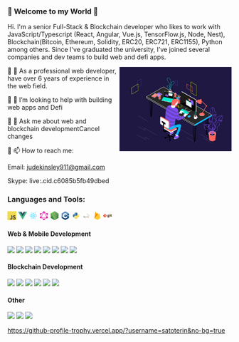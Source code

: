 ### :clap: Welcome to my World :clap: ######

Hi. I'm a senior Full-Stack & Blockchain developer who likes to work with JavaScript/Typescript (React, Angular, Vue.js, TensorFlow.js, Node, Nest), Blockchain(Bitcoin, Ethereum, Solidity, ERC20, ERC721, ERC1155), Python among others.
Since I've graduated the university, I’ve joined several companies and dev teams to build web and defi apps.

<img align="right" alt="GIF" src="https://github.com/kinsley911/marketplace/blob/main/src/busyprogrammer.gif?raw=true" width="50%" height="auto" />

:small_blue_diamond: :muscle: As a professional web developer, have over 6 years of experience in the web field.

:small_blue_diamond: 🤔 I’m looking to help with building web apps and Defi 

:small_blue_diamond: 💬 Ask me about web and blockchain developmentCancel changes

:small_blue_diamond: 📫 How to reach me:

  Email: judekinsley911@gmail.com 
  
  Skype: live:.cid.c6085b5fb49dbed


### Languages and Tools:

<code><img height="20" src="https://raw.githubusercontent.com/github/explore/80688e429a7d4ef2fca1e82350fe8e3517d3494d/topics/javascript/javascript.png"></code>
<code><img height="20" src="https://raw.githubusercontent.com/github/explore/80688e429a7d4ef2fca1e82350fe8e3517d3494d/topics/vue/vue.png"></code>
<code><img height="20" src="https://raw.githubusercontent.com/github/explore/80688e429a7d4ef2fca1e82350fe8e3517d3494d/topics/react/react.png"></code>
<code><img height="20" src="https://raw.githubusercontent.com/github/explore/5c058a388828bb5fde0bcafd4bc867b5bb3f26f3/topics/graphql/graphql.png"></code>
<code><img height="20" src="https://raw.githubusercontent.com/github/explore/80688e429a7d4ef2fca1e82350fe8e3517d3494d/topics/nodejs/nodejs.png"></code>
<code><img height="20" src="https://raw.githubusercontent.com/github/explore/80688e429a7d4ef2fca1e82350fe8e3517d3494d/topics/cpp/cpp.png"></code>
<code><img height="20" src="https://raw.githubusercontent.com/github/explore/80688e429a7d4ef2fca1e82350fe8e3517d3494d/topics/python/python.png"></code>
<code><img height="20" src="https://raw.githubusercontent.com/github/explore/80688e429a7d4ef2fca1e82350fe8e3517d3494d/topics/mysql/mysql.png"></code>
<code><img height="20" src="https://raw.githubusercontent.com/github/explore/80688e429a7d4ef2fca1e82350fe8e3517d3494d/topics/firebase/firebase.png"></code>
<code><img height="20" src="https://raw.githubusercontent.com/github/explore/80688e429a7d4ef2fca1e82350fe8e3517d3494d/topics/git/git.png"></code>

#### Web & Mobile Development
![](https://img.shields.io/badge/Framework-React-informational?style=flat&logo=react&logoColor=skyblue&color=skyblue)
![](https://img.shields.io/badge/Framework-Vue-informational?style=flat&logo=vue.js&logoColor=lightgreen&color=3bac3a)
![](https://img.shields.io/badge/Framework-Angular-informational?style=flat&logo=angular&logoColor=red&color=red)
![](https://img.shields.io/badge/Framework-Electron-informational?style=flat&logo=electron&logoColor=skyblue&color=skyblue)
![](https://img.shields.io/badge/Framework-React_Native-informational?style=flat&logo=react&logoColor=skyblue&color=3bac3a)
![](https://img.shields.io/badge/Framework-Ionic-informational?style=flat&logo=ionic&logoColor=blue&color=blue)
![](https://img.shields.io/badge/Language-JavaScript-informational?style=flat&logo=javascript&logoColor=yellow&color=yellow)
![](https://img.shields.io/badge/Language-TypeScript-informational?style=flat&logo=typescript&logoColor=blue&color=blue)

#### Blockchain Development
![](https://img.shields.io/badge/Network-BitCoin-informational?style=flat&logo=bitcoin&logoColor=white&color=3bac3a)
![](https://img.shields.io/badge/Network-Ethereum-informational?style=flat&logo=ethereum&logoColor=white&color=3bac3a)
![](https://img.shields.io/badge/Language-Solidity-informational?style=flat&logo=solidity&logoColor=white&color=3bac3a)
![](https://img.shields.io/badge/Token-ERC721-informational?style=flat&logo=erc721&logoColor=white&color=3bac3a)
![](https://img.shields.io/badge/Token-ERC1155-informational?style=flat&logo=erc1155&logoColor=white&color=3bac3a)
![](https://img.shields.io/badge/Token-ERC20-informational?style=flat&logo=erc20&logoColor=white&color=3bac3a)

#### Other
![](https://img.shields.io/badge/CI/CD-Github_Action-informational?style=flat&logo=github&logoColor=white&color=3bac3a)
![](https://img.shields.io/badge/CI/CD-Jenkins-informational?style=flat&logo=jenkins&logoColor=white&color=3bac3a)
![](https://img.shields.io/badge/CI/CD-Circle_CI-informational?style=flat&logo=circleci&logoColor=white&color=3bac3a)

https://github-profile-trophy.vercel.app/?username=satoterin&no-bg=true

<!-- [![Linkedin Badge](https://img.shields.io/badge/-LinkedIn-blue?style=flat-square&logo=Linkedin&logoColor=white&link=https://www.linkedin.com/in/steve-jin-102509205/)](https://www.linkedin.com/in/steve-jin-102509205/)  -->
